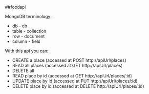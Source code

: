 ##foodapi

MongoDB terminology:
* db - db
* table - collection
* row - document
* column - field

With this api you can:
* CREATE a place (accessed at POST http://apiUrl/places)
* READ all places (accessed at GET http://apiUrl/places)
* DELETE all
* READ place by id (accessed at GET http://apiUrl/places/:id)
* UPDATE place by id (accessed at PUT http://apiUrl/places/:id)
* DELETE place by id (accessed at DELETE http://apiUrl/places/:id)
